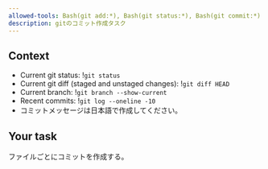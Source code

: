 ```yaml
---
allowed-tools: Bash(git add:*), Bash(git status:*), Bash(git commit:*)
description: gitのコミット作成タスク
---
```


## Context

- Current git status: !`git status`
- Current git diff (staged and unstaged changes): !`git diff HEAD`
- Current branch: !`git branch --show-current`
- Recent commits: !`git log --oneline -10`
- コミットメッセージは日本語で作成してください。

## Your task

ファイルごとにコミットを作成する。

